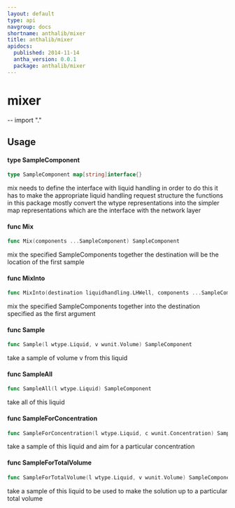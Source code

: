 ```yaml
---
layout: default
type: api
navgroup: docs
shortname: anthalib/mixer
title: anthalib/mixer
apidocs:
  published: 2014-11-14
  antha_version: 0.0.1
  package: anthalib/mixer
---
```

# mixer
--
    import "."


## Usage

#### type SampleComponent

```go
type SampleComponent map[string]interface{}
```

mix needs to define the interface with liquid handling in order to do this it
has to make the appropriate liquid handling request structure the functions in
this package mostly convert the wtype representations into the simpler map
representations which are the interface with the network layer

#### func  Mix

```go
func Mix(components ...SampleComponent) SampleComponent
```
mix the specified SampleComponents together the destination will be the location
of the first sample

#### func  MixInto

```go
func MixInto(destination liquidhandling.LHWell, components ...SampleComponent) SampleComponent
```
mix the specified SampleComponents together into the destination specified as
the first argument

#### func  Sample

```go
func Sample(l wtype.Liquid, v wunit.Volume) SampleComponent
```
take a sample of volume v from this liquid

#### func  SampleAll

```go
func SampleAll(l wtype.Liquid) SampleComponent
```
take all of this liquid

#### func  SampleForConcentration

```go
func SampleForConcentration(l wtype.Liquid, c wunit.Concentration) SampleComponent
```
take a sample of this liquid and aim for a particular concentration

#### func  SampleForTotalVolume

```go
func SampleForTotalVolume(l wtype.Liquid, v wunit.Volume) SampleComponent
```
take a sample of this liquid to be used to make the solution up to a particular
total volume
